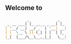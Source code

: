 ## Welcome to

```markdown
          _             _   
 _ __ ___| |_ __ _ _ __| |_ 
| '__/ __| __/ _` | '__| __|
| |  \__ \ || (_| | |  | |_
|_|  |___/\__\__,_|_|   \__|

```
